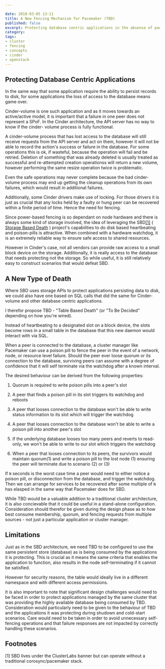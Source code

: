 ```yaml
---

date: 2018-03-05 13:11
title: A New Fencing Mechanism for Pacemaker (TBD)
published: false
excerpt: Protecting database centric applications in the absense of power fencing
category:
tags: 
- cluster
- fencing
- concepts
- cinder
- openstack
---
```


## Protecting Database Centric Applications

In the same way that some application require the ability to persist records
to disk, for some applications the loss of access to the database means game
over.

Cinder-volume is one such application and as it moves towards an active/active
model, it is important that a failure in one peer does not represent a SPoF.
In the Cinder architecture, the API server has no way to know if the cinder-
volume process is fully functional.

A cinder-volume process that has lost access to the database will still
receive requests from the API server and act on them, however it will not be
able to record the action's success or failure in the database.  For some
operations this is ok, if wasteful, because the operation will fail and be
retried. Deletion of something that was already deleted  is usually treated as
successful and re-attempted creation operationss will return a new volume,
however performing the same resize operation twice is problematic. 

Even the safe operations may never complete because the bad cinder-volume
process may end up getting the cleanup operations from its own failures, which
would result in additional failures.

Additionally, some Cinder drivers make use of locking.  For those drivers it
is just as crucial that any locks held by a faulty or hung peer can be
recovered within a finite period of time.  Hence the need for fencing.

Since power-based fencing is so dependant on node hardware and there is always
some kind of storage involved, the idea of leveraging the
SBD[[1]](#fnote1) ( [Storage Based Death](/blog/2015/sbd-fun-and-profit) )
project's capabilities to do disk based heartbeating and poison-pills is attractive.
When combined with a hardware watchdog, it is an extremely reliable way to ensure
safe access to shared resources.

However in Cinder's case, not all vendors can provide raw access to a small
block device on the storage.  Additionally, it is really access to the
database that needs protecting not the storage.  So while useful, it is still
relatively easy to construct scenarios that would defeat SBD.

## A New Type of Death

Where SBD uses storage APIs to protect applications persisting data to disk,
we could also have one based on SQL calls that did the same for Cinder-volume
and other database centric applications.

I therefor propose TBD - "Table Based Death" (or "To Be Decided" depending on
how you're wired).

Instead of heartbeating to a designated slot on a block device, the slots
become rows in a small table in the database that this new daemon would
interact with via SQL.

When a peer is connected to the database, a cluster manager like Pacemaker can
use a poison pill to fence the peer in the event of a network, node, or
resource level failure.  Should the peer ever loose quorum or its connection
to the database, surviving peers can assume with a degree of confidence that
it will self terminate via the watchdog after a known interval.

The desired behaviour can be derived from the following properties:

1. Quorum is required to write poison pills into a peer's slot

2. A peer that finds a poison pill in its slot triggers its watchdog and reboots

3. A peer that looses connection to the database won't be able to write status
   information to its slot which will trigger the watchdog

4. A peer that looses connection to the database won't be able to write a poison
   pill into another peer's slot

5. If the underlying database looses too many peers and reverts to read-only,
   we won't be able to write to our slot which triggers the watchdog

6. When a peer that looses connection to its peers, the survivors would maintain
   quorum(1) and write a poison pill to the lost node (1) ensuring the peer will
   terminate due to scenario (2) or (3)


If `N` seconds is the worst case time a peer would need to either notice a
poison pill, or disconnection from the database, and trigger the watchdog.
Then we can arrange for services to be recovered after some multiple of `N`
has elasped in the same way that Pacemaker does for SBD.

While TBD would be a valuable addition to a traditional cluster architecture,
it is also concievable that it could be useful in a stand-alone configuration.
Consideration should therefor be given during the design phase as to how best
consume membership, quorum, and fencing requests from multiple sources - not
just a particular application or cluster manager.

## Limitations

Just as in the SBD architecture, we need TBD to be configured to use the same
persistent store (database) as is being consumed by the applications it is
protecting.  This is crucial as it means the same criteria that enables the
application to function, also results in the node self-terminating if it cannot
be satisfied.

However for security reasons, the table would ideally live in a different
namespace and with different access permissions.

It is also important to note that significant design challenges would need to
be faced in order to protect applications managed by the same cluster that was
providing the highly available database being consumed by TBD.  Consideration
would particularly need to be given to the behaviour of TBD and the
applications it was protecting during shudown and cold-start scenarios.  Care
would need to be taken in order to avoid unnecessary self-fencing operations
and that failure responses are not impacted by correctly handling these
scenarios.

## Footnotes

<a name="fnote1">[1]</a> SBD lives under the ClusterLabs banner but can
operate without a traditional corosync/pacemaker stack.
